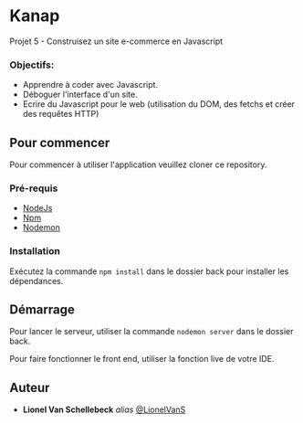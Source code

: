 # Kanap 

Projet 5 - Construisez un site e-commerce en Javascript

### Objectifs:

- Apprendre à coder avec Javascript.
- Déboguer l'interface d'un site.
- Ecrire du Javascript pour le web (utilisation du DOM, des fetchs et créer des requêtes HTTP)

## Pour commencer

Pour commencer à utiliser l'application veuillez cloner ce repository.

### Pré-requis

- [NodeJs](https://nodejs.org/en/)
- [Npm](https://www.npmjs.com/)
- [Nodemon](https://www.npmjs.com/package//nodemon)

### Installation

Exécutez la commande `npm install` dans le dossier back pour installer les dépendances.

## Démarrage

Pour lancer le serveur, utiliser la commande `nodemon server` dans le dossier back.

Pour faire fonctionner le front end, utiliser la fonction live de votre IDE.


## Auteur

* **Lionel Van Schellebeck** _alias_ [@LionelVanS](https://github.com/LionelVanS)
